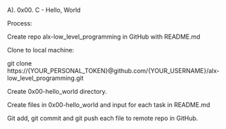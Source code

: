 A). 0x00. C - Hello, World

Process:

Create repo alx-low_level_programming in GitHub with README.md

Clone to local machine:

git clone https://{YOUR_PERSONAL_TOKEN}@github.com/{YOUR_USERNAME}/alx-low_level_programming.git

Create 0x00-hello_world directory.

Create files in 0x00-hello_world and input for each task in README.md

Git add, git commit and git push each file to remote repo in GitHub.
